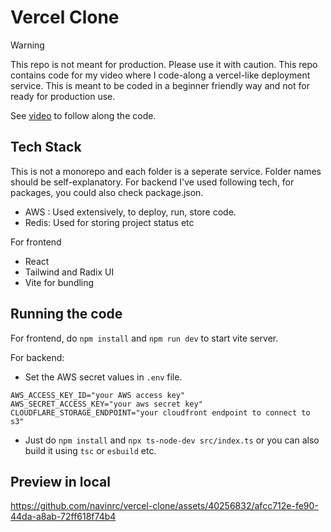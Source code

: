 # Vercel Clone

> [!WARNING]  
> This repo is not meant for production. Please use it with caution.
This repo contains code for my video where I code-along a vercel-like deployment service. This is meant to be coded in a beginner friendly way and not for ready for production use.

See [video](https://www.youtube.com/watch?v=c8_tafixiAs) to follow along the code.

## Tech Stack

This is not a monorepo and each folder is a seperate service. Folder names should be self-explanatory. For backend I've used following tech, for packages, you could also check package.json.

- AWS : Used extensively, to deploy, run, store code.
- Redis: Used for storing project status etc

For frontend

- React
- Tailwind and Radix UI
- Vite for bundling

## Running the code

For frontend, do `npm install` and `npm run dev` to start vite server.

For backend:

- Set the AWS secret values in `.env` file.

```
AWS_ACCESS_KEY_ID="your AWS access key"
AWS_SECRET_ACCESS_KEY="your aws secret key"
CLOUDFLARE_STORAGE_ENDPOINT="your cloudfront endpoint to connect to s3"
```

- Just do `npm install` and `npx ts-node-dev src/index.ts` or you can also build it using `tsc` or `esbuild` etc.

## Preview in local
https://github.com/navinrc/vercel-clone/assets/40256832/afcc712e-fe90-44da-a8ab-72ff618f74b4

